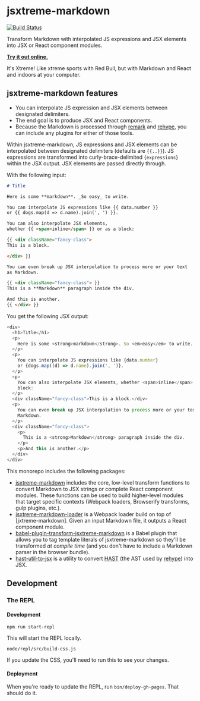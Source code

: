 # jsxtreme-markdown

[![Build Status](https://travis-ci.com/mapbox/jsxtreme-markdown.svg?branch=main)](https://travis-ci.com/mapbox/jsxtreme-markdown)

Transform Markdown with interpolated JS expressions and JSX elements into JSX or React component modules.

**[Try it out online.](https://mapbox.github.io/jsxtreme-markdown/)**

It's Xtreme! Like xtreme sports with Red Bull, but with Markdown and React and indoors at your computer.

## jsxtreme-markdown features

- You can interpolate JS expression and JSX elements between designated delimiters.
- The end goal is to produce JSX and React components.
- Because the Markdown is processed through [remark] and [rehype], you can include any plugins for either of those tools.

Within jsxtreme-markdown, JS expressions and JSX elements can be interpolated between designated delimiters (defaults are `{{..}}`).
JS expressions are transformed into curly-brace-delimited `{expressions}` within the JSX output.
JSX elements are passed directly through.

With the following input:

```markdown
# Title

Here is some **markdown**. _So easy_ to write.

You can interpolate JS expressions like {{ data.number }}
or {{ dogs.map(d => d.name).join(', ') }}.

You can also interpolate JSX elements,
whether {{ <span>inline</span> }} or as a block:

{{ <div className="fancy-class">
This is a block.

</div> }}

You can even break up JSX interpolation to process more or your text
as Markdown.

{{ <div className="fancy-class"> }}
This is a **Markdown** paragraph inside the div.

And this is another.
{{ </div> }}
```

You get the following JSX output:

```js
<div>
  <h1>Title</h1>
  <p>
    Here is some <strong>markdown</strong>. So <em>easy</em> to write.
  </p>
  <p>
    You can interpolate JS expressions like {data.number}
    or {dogs.map((d) => d.name).join(', ')}.
  </p>
  <p>
    You can also interpolate JSX elements, whether <span>inline</span> or as a
    block:
  </p>
  <div className="fancy-class">This is a block.</div>
  <p>
    You can even break up JSX interpolation to process more or your text as
    Markdown.
  </p>
  <div className="fancy-class">
    <p>
      This is a <strong>Markdown</strong> paragraph inside the div.
    </p>
    <p>And this is another.</p>
  </div>
</div>
```

This monorepo includes the following packages:

- [jsxtreme-markdown] includes the core, low-level transform functions to convert Markdown to JSX strings or complete React component modules.
  These functions can be used to build higher-level modules that target specific contexts (Webpack loaders, Browserify transforms, gulp plugins, etc.).
- [jsxtreme-markdown-loader] is a Webpack loader build on top of [jxtreme-markdown].
  Given an input Markdown file, it outputs a React component module.
- [babel-plugin-transform-jsxtreme-markdown] is a Babel plugin that allows you to tag template literals of jsxtreme-markdown so they'll be transformed _at compile time_ (and you don't have to include a Markdown parser in the browser bundle).
- [hast-util-to-jsx] is a utility to convert [HAST] (the AST used by [rehype]) into JSX.

## Development

### The REPL

#### Development

```
npm run start-repl
```

This will start the REPL locally.

```
node/repl/src/build-css.js
```

If you update the CSS, you'll need to run this to see your changes.

#### Deployment

When you're ready to update the REPL, run `bin/deploy-gh-pages`.
That should do it.

[jsxtreme-markdown]: https://github.com/mapbox/jsxtreme-markdown/tree/main/packages/jsxtreme-markdown#readme
[jsxtreme-markdown-loader]: https://github.com/mapbox/jsxtreme-markdown/tree/main/packages/jsxtreme-markdown-loader#readme
[babel-plugin-transform-jsxtreme-markdown]: https://github.com/mapbox/jsxtreme-markdown/tree/main/packages/babel-plugin-transform-jsxtreme-markdown#readme
[hast-util-to-jsx]: https://github.com/mapbox/jsxtreme-markdown/tree/main/packages/hast-util-to-jsx#readme
[remark]: https://github.com/wooorm/remark
[rehype]: https://github.com/wooorm/rehype
[hast]: https://github.com/syntax-tree/hast
